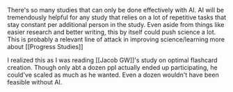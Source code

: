 There's so many studies that can only be done effectively with AI. AI will be tremendously helpful for any study that relies on a lot of repetitive tasks that stay constant per additional person in the study. Even aside from things like easier research and better writing, this by itself could push science a lot. This is probably a relevant line of attack in improving science/learning more about [[Progress Studies]] 

I realized this as I was reading [[Jacob GW]]'s study on optimal flashcard creation. Though only abt a dozen ppl actually ended up participating, he could've scaled as much as he wanted. Even a dozen wouldn't have been feasible without AI. 